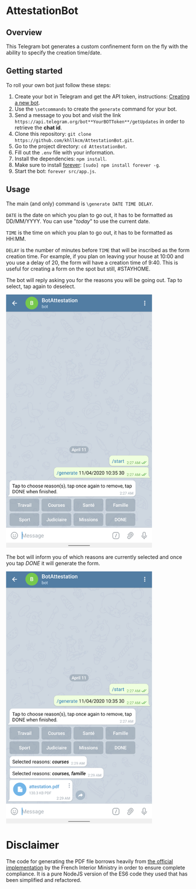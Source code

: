 # AttestationBot

## Overview

This Telegram bot generates a custom confinement form on the fly with the ability to specify the creation time/date.

## Getting started

To roll your own bot just follow these steps:

1. Create your bot in Telegram and get the API token, instructions: [Creating a new bot](https://core.telegram.org/bots#6-botfather).
2. Use the `\setcommands` to create the `generate` command for your bot.
3. Send a message to you bot and visit the link `https://api.telegram.org/bot**YourBOTToken**/getUpdates` in order to retrieve the **chat id**.
4. Clone this repository: `git clone https://github.com/khllkcm/AttestationBot.git`.
5. Go to the project directory: `cd AttestationBot`.
6. Fill out the `.env` file with your information.
7. Install the dependencies: `npm install`.
8. Make sure to install [forever](https://github.com/foreversd/forever): `[sudo] npm install forever -g`.
8. Start the bot: `forever src/app.js`.

## Usage

The main (and only) command is `\generate DATE TIME DELAY`.

`DATE` is the date on which you plan to go out, it has to be formatted as DD/MM/YYYY. You can use "*today*" to use the current date. 


`TIME` is the time on which you plan to go out, it has to be formatted as HH:MM.


`DELAY` is the number of minutes before `TIME` that will be inscribed as the form creation time. For example, if you plan on leaving your house at 10:00 and you use a delay of 20, the form will have a creation time of 9:40. This is useful for creating a form on the spot but still, #STAYHOME.

The bot will reply asking you for the reasons you will be going out. Tap to select, tap again to deselect. 

<img src="Screenshot01.png" width="400">

The bot will inform you of which reasons are currently selected and once you tap *DONE* it will generate the form.

<img src="Screenshot02.png" width="400">

# Disclaimer

The code for generating the PDF file borrows heavily from [the official implementation](https://github.com/LAB-MI/deplacement-covid-19) by the French Interior Ministry in order to ensure complete compliance. It is a pure NodeJS version of the ES6 code they used that has been simplified and refactored.
